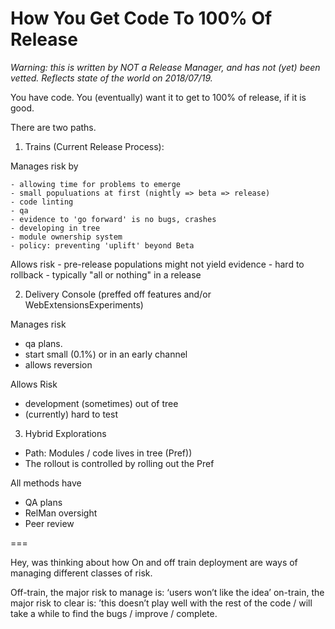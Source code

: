 # How You Get Code To 100% Of Release

_Warning: this is written by NOT a Release Manager, and has not (yet) been vetted.  Reflects state of the world on 2018/07/19._

You have code.  You (eventually) want it to get to 100% of release, if it is good.

There are two paths.

1. Trains (Current Release Process):

  Manages risk by

    - allowing time for problems to emerge
    - small populuations at first (nightly => beta => release)
    - code linting
    - qa
    - evidence to 'go forward' is no bugs, crashes
    - developing in tree
    - module ownership system
    - policy: preventing 'uplift' beyond Beta

  Allows risk
    - pre-release populations might not yield evidence
    - hard to rollback
    - typically "all or nothing" in a release

2. Delivery Console (preffed off features and/or WebExtensionsExperiments)

  Manages risk

  - qa plans.
  - start small (0.1%) or in an early channel
  - allows reversion

  Allows Risk

  - development (sometimes) out of tree
  - (currently) hard to test

3. Hybrid Explorations

  - Path: Modules / code lives in tree (Pref))
  - The rollout is controlled by rolling out the Pref


All methods have
- QA plans
- RelMan oversight
- Peer review

===

Hey, was thinking about how On and off train deployment are ways of managing different classes of risk.

Off-train, the major risk to manage is:  ‘users won’t like the idea’
on-train, the major risk to clear is:  ’this doesn’t play well with the rest of the code / will take a while to find the bugs / improve / complete.
